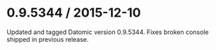 
0.9.5344 / 2015-12-10
=====================

Updated and tagged Datomic version 0.9.5344.
Fixes broken console shipped in previous release.
